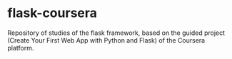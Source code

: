 # flask-coursera
Repository of studies of the flask framework, based on the guided project (Create Your First Web App with Python and Flask) of the Coursera platform.
